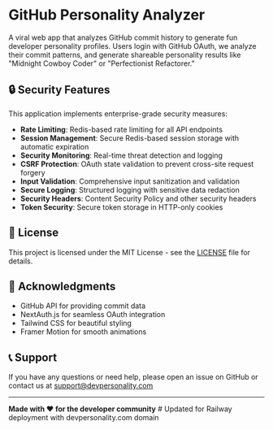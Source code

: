 # GitHub Personality Analyzer

A viral web app that analyzes GitHub commit history to generate fun developer personality profiles. Users login with GitHub OAuth, we analyze their commit patterns, and generate shareable personality results like "Midnight Cowboy Coder" or "Perfectionist Refactorer."

## 🔒 Security Features

This application implements enterprise-grade security measures:

- **Rate Limiting**: Redis-based rate limiting for all API endpoints
- **Session Management**: Secure Redis-based session storage with automatic expiration
- **Security Monitoring**: Real-time threat detection and logging
- **CSRF Protection**: OAuth state validation to prevent cross-site request forgery
- **Input Validation**: Comprehensive input sanitization and validation
- **Secure Logging**: Structured logging with sensitive data redaction
- **Security Headers**: Content Security Policy and other security headers
- **Token Security**: Secure token storage in HTTP-only cookies

## 📄 License

This project is licensed under the MIT License - see the [LICENSE](LICENSE) file for details.

## 🙏 Acknowledgments

- GitHub API for providing commit data
- NextAuth.js for seamless OAuth integration
- Tailwind CSS for beautiful styling
- Framer Motion for smooth animations

## 📞 Support

If you have any questions or need help, please open an issue on GitHub or contact us at support@devpersonality.com

---

**Made with ❤️ for the developer community** # Updated for Railway deployment with devpersonality.com domain
